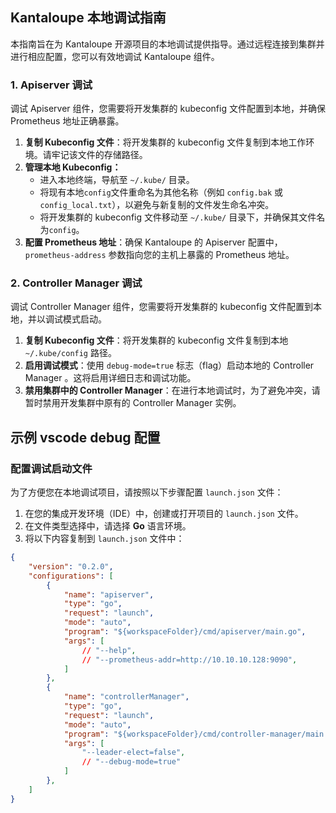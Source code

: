 ## Kantaloupe 本地调试指南

本指南旨在为 Kantaloupe 开源项目的本地调试提供指导。通过远程连接到集群并进行相应配置，您可以有效地调试 Kantaloupe 组件。

### 1. Apiserver 调试

调试 Apiserver 组件，您需要将开发集群的 kubeconfig 文件配置到本地，并确保 Prometheus 地址正确暴露。

1. **复制 Kubeconfig 文件**：将开发集群的 kubeconfig 文件复制到本地工作环境。请牢记该文件的存储路径。
2. **管理本地 Kubeconfig：**
   - 进入本地终端，导航至 `~/.kube/` 目录。
   - 将现有本地`config`文件重命名为其他名称（例如 `config.bak` 或 `config_local.txt`），以避免与新复制的文件发生命名冲突。
   - 将开发集群的 kubeconfig 文件移动至 `~/.kube/` 目录下，并确保其文件名为`config`。
3. **配置 Prometheus 地址**：确保 Kantaloupe 的 Apiserver 配置中，`prometheus-address` 参数指向您的主机上暴露的 Prometheus 地址。

### 2. Controller Manager 调试

调试 Controller Manager 组件，您需要将开发集群的 kubeconfig 文件配置到本地，并以调试模式启动。

1. **复制 Kubeconfig 文件**：将开发集群的 kubeconfig 文件复制到本地 `~/.kube/config` 路径。
2. **启用调试模式**：使用 `debug-mode=true` 标志（flag）启动本地的 Controller Manager 。这将启用详细日志和调试功能。
3. **禁用集群中的 Controller Manager**：在进行本地调试时，为了避免冲突，请暂时禁用开发集群中原有的 Controller Manager 实例。

## 示例 vscode debug 配置

### 配置调试启动文件

为了方便您在本地调试项目，请按照以下步骤配置 `launch.json` 文件：

1. 在您的集成开发环境（IDE）中，创建或打开项目的 `launch.json` 文件。
2. 在文件类型选择中，请选择 **Go** 语言环境。
3. 将以下内容复制到 `launch.json` 文件中：

```JSON
{
    "version": "0.2.0",
    "configurations": [
        {
            "name": "apiserver",
            "type": "go",
            "request": "launch",
            "mode": "auto",
            "program": "${workspaceFolder}/cmd/apiserver/main.go",
            "args": [
                // "--help",
                // "--prometheus-addr=http://10.10.10.128:9090",
            ]
        },
        {
            "name": "controllerManager",
            "type": "go",
            "request": "launch",
            "mode": "auto",
            "program": "${workspaceFolder}/cmd/controller-manager/main.go",
            "args": [
                "--leader-elect=false",
                // "--debug-mode=true"
            ]
        },
    ]
}
```